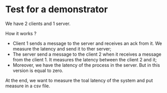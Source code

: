 # Test for a demonstrator

We have 2 clients and 1 server.

How it works ?
  - Client 1 sends a message to the server and receives an ack from it. We measure the latency and send it to ther server;
  - The server send a message to the client 2 when it receives a message from the client 1. It measures the latency between the client 2 and it;
  - Moreover, we have the latency of the process in the server. But in this version is equal to zero.
  
At the end, we want to measure the toal latency of the system and put measure in a csv file.
